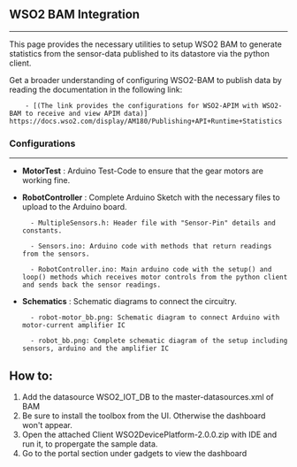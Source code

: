 ## WSO2 BAM Integration
-----------------

This page provides the necessary utilities to setup WSO2 BAM to generate statistics from the sensor-data published to its datastore via the python client.

Get a broader understanding of configuring WSO2-BAM to publish data by reading the documentation in the following link:

		- [(The link provides the configurations for WSO2-APIM with WSO2-BAM to receive and view APIM data)] https://docs.wso2.com/display/AM180/Publishing+API+Runtime+Statistics

### Configurations
-----------------
* **MotorTest** : Arduino Test-Code to ensure that the gear motors are working fine.
* **RobotController** : Complete Arduino Sketch with the necessary files to upload to the Arduino board.

		- MultipleSensors.h: Header file with "Sensor-Pin" details and constants.
        
        - Sensors.ino: Arduino code with methods that return readings from the sensors.
        
        - RobotController.ino: Main arduino code with the setup() and loop() methods which receives motor controls from the python client and sends back the sensor readings.
        
* **Schematics** : Schematic diagrams to connect the circuitry.

		- robot-motor_bb.png: Schematic diagram to connect Arduino with motor-current amplifier IC
        
        - robot_bb.png: Complete schematic diagram of the setup including sensors, arduino and the amplifier IC


How to:
--------

1) Add the datasource WSO2_IOT_DB to the master-datasources.xml of BAM
2) Be sure to install the toolbox from the UI. Otherwise the dashboard won't appear.
4) Open the attached Client WSO2DevicePlatform-2.0.0.zip with IDE and run it, to propergate the sample data.
5) Go to the portal section under gadgets to view the dashboard
